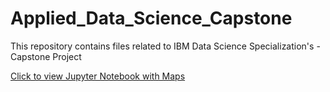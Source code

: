 # Applied_Data_Science_Capstone
This repository contains files related to IBM Data Science Specialization's - Capstone Project  


<a href='https://nbviewer.jupyter.org/github/Jay110796/Applied_Data_Science_Capstone/blob/master/IBM%20Applied%20Data%20Science%20Capstone.ipynb'> Click to view Jupyter Notebook with Maps</a>

